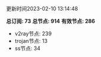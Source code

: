 更新时间2023-02-10 13:14:48

**总订阅: 73**
**总节点: 914**
**有效节点: 286**
- v2ray节点: 239
- trojan节点: 13
- ss节点: 34
